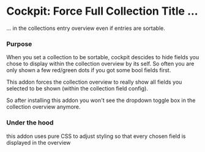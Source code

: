 # Cockpit: Force Full Collection Title ...

... in the collections entry overview even if entries are sortable.

### Purpose

When you set a collection to be sortable, cockpit descides to hide fields you chose to display within the collection
overview by its self. So often you are only shown a few red/green dots if you got some bool fields first.

This addon forces the collection overview to really show all fields you selected to be shown (within the collection field config).

So after installing this addon you won't see the dropdown toggle box in the collection overview anymore.

### Under the hood

this addon uses pure CSS to adjust styling so that every chosen field is displayed in the overview
